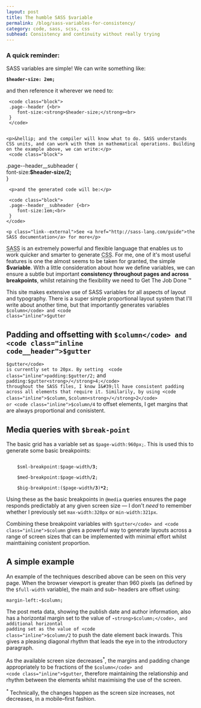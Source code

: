 ```yaml
---
layout: post
title: The humble SASS $variable
permalink: /blog/sass-variables-for-consistency/
category: code, sass, scss, css
subhead: Consistency and continuity without really trying
---
```



<aside class="callout">
    <h3 class="callout--header__note">A quick reminder:</h3>
    <p>SASS variables are simple! We can  write something like: </p>
    <code class="block"><strong>$header-size: 2em;</strong></code>
    
 <p>and then reference it wherever we need to:</p>
 
     <code class="block">
     .page--header {<br>
        font-size:<strong>$header-size;</strong><br>
     }
     </code>
    
 
    <p>&hellip; and the compiler will know what to do. SASS understands CSS units, and can work with them in mathematical operations. Building on the example above, we can write:</p>
     <code class="block">
  .page--header__subheader {<br>
        font-size:<strong>$header-size/2;</strong><br>
     }
     </code>
     
     <p>and the generated code will be:</p>
     
     <code class="block">
     .page--header__subheader {<br>
        font-size:1em;<br>
     }
    </code>
    
    <p class="link--external">See <a href="http://sass-lang.com/guide">the SASS documentation</a> for more</p>

</aside><p class="post--intro"><abbr title="Syntactically Awesome Stylesheets">SASS</abbr> is an extremely powerful and flexible language that enables us to work quicker and smarter to generate  <abbr title="Cascading Stylesheets">CSS</abbr>. For me, one of it&#39;s most useful features is one the almost seems to be taken for granted, the simple <strong>$variable</strong>. With a little consideration about how we define variables, we can ensure a subtle but important <strong>consistency throughout pages and across breakpoints</strong>, whilst retaining the flexibility we need to <span title="Really not trade mark">Get The Job Done &trade;</span></p> 


This site makes extensive use of  SASS variables for all aspects of layout and typography. There is a super simple proportional layout system that I&#39;ll write about another time, but that importantly generates variables <code class="inline">$column</code> and <code class="inline">$gutter</code>


## Padding and offsetting with <code class="inline code__header">$column</code> and <code class="inline code__header">$gutter</code> 

<code class="inline">$gutter</code> is currently set to 20px. By setting  <code class="inline">padding:$gutter<strong>/</strong>2;</code> and <code class="inline">padding:$gutter<strong>/</strong>4;</code> throughout the SASS files, I know I&#39;ll have consistent padding across all elements that require it. Similarily, by using <code class="inline">$column</code>,  <code class="inline">$column<strong>/</strong>2</code> or <code class="inline">$column<strong>/</strong>4</code> to offset elements, I get margins that are always proportional and conisistent.



## Media queries with <code class="inline code__header">$break-point</code>

The basic grid has a variable set as <code class="inline">$page-width:960px;</code>. This is  used this to generate some basic breakpoints:

<code class="block">
    $sml-breakpoint:$page-width<strong>/3</strong>;<br>
    $med-breakpoint:$page-width<strong>/2</strong>;<br>
    $big-breakpoint:($page-width<strong>/3</strong>)<strong>*2</strong>;
</code>

Using these as the basic breakpoints in <code class="inline">@media</code> queries ensures the page responds predictably at any given screen size &mdash; I don&#39;t <em>need</em> to  remember whether I previously set <code class="inline">max-width:320px</code> or <code class="inline">min-width:321px</code>.

Combining these breakpoint variables with <code class="inline">$gutter</code> and <code class="inline">$column</code> gives a powerful way to generate layouts across a range of screen sizes that can be implemented with minimal effort whilst mainttaining conistent proportion. 

## A simple example

An example of the techniques described above can be seen on this very page. When the browser viewport is greater than 960 pixels (as defined by the <code class="inline">$full-width</code> variable), the main and sub&ndash; headers are offset using: 

<code class="block">margin-left:<strong>-</strong>$column;</code>

The post meta data, showing the publish date and author information, also has a horizontal margin set to the value of <code class="inline"><strong>-</strong>strong>$column;</code>, and additional horizontal padding set as the value of <code class="inline">$column<strong>/</strong>2</code> to push the date element back inwards. This gives a pleasing diagonal rhythm that leads the eye in to the introductory paragraph. 

As the available screen size decreases<sup class="nb">*</sup>, the margins and padding change appropriately to be fractions of the <code class="inline">$column</code> and <code class="inline">$gutter</code>, therefore maintaining the relationship and rhythm between the elements whilst maximising the use of the screen.


<p class="note"><sup class="nb">*</sup> Technically, the changes happen as the screen size increases, not decreases, in a mobile&ndash;first fashion.</p>









